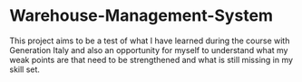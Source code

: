# Warehouse-Management-System
This project aims to be a test of what I have learned during the course with Generation Italy and also an opportunity for myself to understand what my weak points are that need to be strengthened and what is still missing in my skill set.
